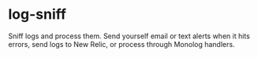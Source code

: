 log-sniff
=========

Sniff logs and process them. Send yourself email or text alerts when it hits errors, send logs to New Relic, 
or process through Monolog handlers. 


